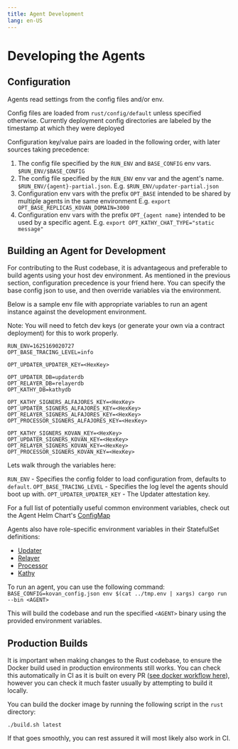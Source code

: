 ```yaml
---
title: Agent Development
lang: en-US
---
```


# Developing the Agents

## Configuration 

Agents read settings from the config files and/or env.

Config files are loaded from `rust/config/default` unless specified otherwise. Currently deployment config directories are labeled by the timestamp at which they were deployed

Configuration key/value pairs are loaded in the following order, with later sources taking precedence:

1. The config file specified by the `RUN_ENV` and `BASE_CONFIG` env vars. `$RUN_ENV/$BASE_CONFIG`
2. The config file specified by the `RUN_ENV` env var and the agent's name. `$RUN_ENV/{agent}-partial.json`.
  E.g. `$RUN_ENV/updater-partial.json`
3. Configuration env vars with the prefix `OPT_BASE` intended to be shared by multiple agents in the same environment
  E.g. `export OPT_BASE_REPLICAS_KOVAN_DOMAIN=3000`
4. Configuration env vars with the prefix `OPT_{agent name}` intended to be used by a specific agent.
  E.g. `export OPT_KATHY_CHAT_TYPE="static message"`

## Building an Agent for Development

For contributing to the Rust codebase, it is advantageous and preferable to build agents using your host dev environment. As mentioned in the previous section, configuration precedence is your friend here. You can specify the base config json to use, and then override variables via the environment.

Below is a sample env file with appropriate variables to run an agent instance against the development environment. 

Note: You will need to fetch dev keys (or generate your own via a contract deployment) for this to work properly. 

```
RUN_ENV=1625169020727
OPT_BASE_TRACING_LEVEL=info

OPT_UPDATER_UPDATER_KEY=<HexKey>

OPT_UPDATER_DB=updaterdb
OPT_RELAYER_DB=relayerdb
OPT_KATHY_DB=kathydb

OPT_KATHY_SIGNERS_ALFAJORES_KEY=<HexKey>
OPT_UPDATER_SIGNERS_ALFAJORES_KEY=<HexKey>
OPT_RELAYER_SIGNERS_ALFAJORES_KEY=<HexKey>
OPT_PROCESSOR_SIGNERS_ALFAJORES_KEY=<HexKey>

OPT_KATHY_SIGNERS_KOVAN_KEY=<HexKey>
OPT_UPDATER_SIGNERS_KOVAN_KEY=<HexKey>
OPT_RELAYER_SIGNERS_KOVAN_KEY=<HexKey>
OPT_PROCESSOR_SIGNERS_KOVAN_KEY=<HexKey>
```

Lets walk through the variables here: 

`RUN_ENV` - Specifies the config folder to load configuration from, defaults to `default`. 
`OPT_BASE_TRACING_LEVEL` - Specifies the log level the agents should boot up with. 
`OPT_UPDATER_UPDATER_KEY` - The Updater attestation key.
<!-- TODO: fix error here -->
<!-- `OPT_<ROLE>_DB` - The <ROLE>-specific path to save the agent database, setting individual locations here allows one to run multiple instances of an agent at once without them stepping on one-another. 
*OPT_<ROLE>_SIGNERS_<NETWORK>_KEY* - The <ROLE>-specific transaction key to use when signing transactions on <NETWORK>. -->

For a full list of potentially useful common environment variables, check out the Agent Helm Chart's [ConfigMap](https://github.com/nomad-xyz/nomad-monorepo/blob/main/rust/helm/nomad-agent/templates/configmap.yaml#L8-L34)

Agents also have role-specific environment variables in their StatefulSet definitions: 
- [Updater](https://github.com/nomad-xyz/nomad-monorepo/blob/main/rust/helm/nomad-agent/templates/updater-statefulset.yaml#L54-L89)
- [Relayer](https://github.com/nomad-xyz/nomad-monorepo/blob/main/rust/helm/nomad-agent/templates/relayer-statefulset.yaml#L54-L74)
- [Processor](https://github.com/nomad-xyz/nomad-monorepo/blob/main/rust/helm/nomad-agent/templates/processor-statefulset.yaml#L54-L74)
- [Kathy](https://github.com/nomad-xyz/nomad-monorepo/blob/main/rust/helm/nomad-agent/templates/kathy-statefulset.yaml#L54-L74)

To run an agent, you can use the following command: 
`BASE_CONFIG=kovan_config.json env $(cat ../tmp.env | xargs) cargo run --bin <AGENT>`

This will build the codebase and run the specified `<AGENT>` binary using the provided environment variables. 

## Production Builds

It is important when making changes to the Rust codebase, to ensure the Docker build used in production environments still works. You can check this automatically in CI as it is built on every PR ([see docker workflow here](https://github.com/nomad-xyz/nomad-monorepo/blob/main/.github/workflows/docker.yml)), however you can check it much faster usually by attempting to build it locally. 

You can build the docker image by running the following script in the `rust` directory: 

`./build.sh latest`

If that goes smoothly, you can rest assured it will most likely also work in CI.
